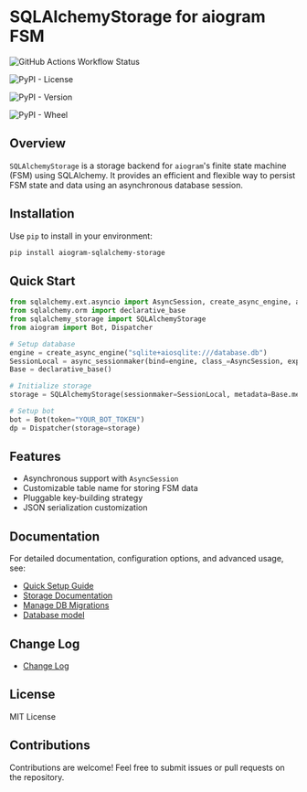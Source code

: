 # SQLAlchemyStorage for aiogram FSM

![GitHub Actions Workflow Status](https://img.shields.io/github/actions/workflow/status/meshya/aiogram-sqlalchemy-storage/publish.yaml)

![PyPI - License](https://img.shields.io/pypi/l/aiogram-sqlalchemy-storage)

![PyPI - Version](https://img.shields.io/pypi/v/aiogram-sqlalchemy-storage)

![PyPI - Wheel](https://img.shields.io/pypi/wheel/aiogram-sqlalchemy-storage)

## Overview
`SQLAlchemyStorage` is a storage backend for `aiogram`'s finite state machine (FSM) using SQLAlchemy. It provides an efficient and flexible way to persist FSM state and data using an asynchronous database session.

## Installation
Use `pip` to install in your environment:

```sh
pip install aiogram-sqlalchemy-storage
```

## Quick Start

```python
from sqlalchemy.ext.asyncio import AsyncSession, create_async_engine, async_sessionmaker
from sqlalchemy.orm import declarative_base
from sqlalchemy_storage import SQLAlchemyStorage
from aiogram import Bot, Dispatcher

# Setup database
engine = create_async_engine("sqlite+aiosqlite:///database.db")
SessionLocal = async_sessionmaker(bind=engine, class_=AsyncSession, expire_on_commit=False)
Base = declarative_base()

# Initialize storage
storage = SQLAlchemyStorage(sessionmaker=SessionLocal, metadata=Base.metadata)

# Setup bot
bot = Bot(token="YOUR_BOT_TOKEN")
dp = Dispatcher(storage=storage)
```
## Features
- Asynchronous support with `AsyncSession`
- Customizable table name for storing FSM data
- Pluggable key-building strategy
- JSON serialization customization

## Documentation

For detailed documentation, configuration options, and advanced usage, see:

- [Quick Setup Guide](docs/quick_setup.md)
- [Storage Documentation](docs/storage.md)
- [Manage DB Migrations](docs/db_migrations.md)
- [Database model](docs/database_model.md)

## Change Log
- [Change Log](./CHANGELOG.md)

## License
MIT License

## Contributions
Contributions are welcome! Feel free to submit issues or pull requests on the repository.

